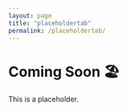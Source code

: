 ```yaml
---
layout: page
title: "placeholdertab"
permalink: /placeholdertab/
---
```


# Coming Soon 🏖️

This is a placeholder. 

